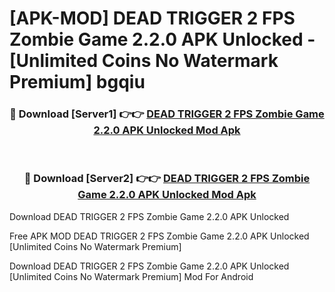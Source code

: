# [APK-MOD] DEAD TRIGGER 2 FPS Zombie Game 2.2.0 APK Unlocked - [Unlimited Coins No Watermark Premium] bgqiu



<div align="center">
<h3>🔴 Download [Server1] 👉👉 <a href="https://momento.my/?title=DEAD_TRIGGER_2_FPS_Zombie_Game_2.2.0_APK_Unlocked">DEAD TRIGGER 2 FPS Zombie Game 2.2.0 APK Unlocked Mod Apk</a></h3><br>

<h3>🔴 Download [Server2] 👉👉 <a href="https://momento.my/?title=DEAD_TRIGGER_2_FPS_Zombie_Game_2.2.0_APK_Unlocked">DEAD TRIGGER 2 FPS Zombie Game 2.2.0 APK Unlocked Mod Apk</a></h3>
</div>



Download DEAD TRIGGER 2 FPS Zombie Game 2.2.0 APK Unlocked 

Free APK MOD DEAD TRIGGER 2 FPS Zombie Game 2.2.0 APK Unlocked [Unlimited Coins No Watermark Premium]

Download DEAD TRIGGER 2 FPS Zombie Game 2.2.0 APK Unlocked [Unlimited Coins No Watermark Premium] Mod For Android
